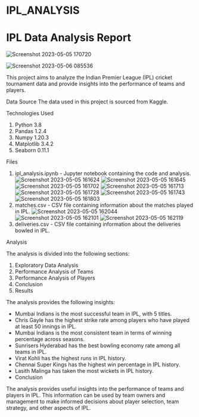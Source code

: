 # IPL_ANALYSIS
# IPL Data Analysis Report

![Screenshot 2023-05-05 170720](https://user-images.githubusercontent.com/78349737/236448374-36dc2e43-51ff-420e-aebf-1f11e1fee6b8.png)

![Screenshot 2023-05-06 085536](https://user-images.githubusercontent.com/78349737/236596585-ff85549d-f34a-4ab9-81c6-ab1a0de5b964.png)


This project aims to analyze the Indian Premier League (IPL) cricket tournament data and provide insights into the performance of teams and players.

Data Source
The data used in this project is sourced from Kaggle.

Technologies Used
1. Python 3.8
2. Pandas 1.2.4
3. Numpy 1.20.3
4. Matplotlib 3.4.2
5. Seaborn 0.11.1

Files

1. ipl_analysis.ipynb - Jupyter notebook containing the code and analysis.
![Screenshot 2023-05-05 161624](https://user-images.githubusercontent.com/78349737/236438778-7792b253-90e7-4ed8-bac3-80e50ed07f4d.png)
![Screenshot 2023-05-05 161645](https://user-images.githubusercontent.com/78349737/236438803-2335f9c5-f06b-4a58-b9d8-6160ed8ec4ef.png)
![Screenshot 2023-05-05 161702](https://user-images.githubusercontent.com/78349737/236438825-8684708a-a121-4475-852b-a26935d7488b.png)
![Screenshot 2023-05-05 161713](https://user-images.githubusercontent.com/78349737/236438901-b07f9e9a-5278-4109-bbeb-9b7191de9e4a.png)
![Screenshot 2023-05-05 161728](https://user-images.githubusercontent.com/78349737/236438909-f99b64de-c5c1-4c99-a658-9e0850870f6a.png)
![Screenshot 2023-05-05 161743](https://user-images.githubusercontent.com/78349737/236438921-b52a0e90-3709-4e71-ace2-9e20e4a422e2.png)
![Screenshot 2023-05-05 161803](https://user-images.githubusercontent.com/78349737/236438945-99bae57b-10a9-4dfe-a4dc-2b8b5d93a4e6.png)
2. matches.csv - CSV file containing information about the matches played in IPL.
![Screenshot 2023-05-05 162044](https://user-images.githubusercontent.com/78349737/236439369-1b1cda9b-2a40-4e0b-8f2e-97ec606ea331.png)
![Screenshot 2023-05-05 162101](https://user-images.githubusercontent.com/78349737/236439395-ee78f3f5-bb1f-4fb6-83b5-a6587bbb5823.png)
![Screenshot 2023-05-05 162119](https://user-images.githubusercontent.com/78349737/236439425-5a87f593-244f-432e-b918-c266537e489a.png)
3. deliveries.csv - CSV file containing information about the deliveries bowled in IPL.

Analysis

The analysis is divided into the following sections:

1. Exploratory Data Analysis
2. Performance Analysis of Teams
3. Performance Analysis of Players
4. Conclusion
5. Results

The analysis provides the following insights:

- Mumbai Indians is the most successful team in IPL, with 5 titles.
- Chris Gayle has the highest strike rate among players who have played at least 50 innings in IPL.
- Mumbai Indians is the most consistent team in terms of winning percentage across seasons.
- Sunrisers Hyderabad has the best bowling economy rate among all teams in IPL.
- Virat Kohli has the highest runs in IPL history.
- Chennai Super Kings has the highest win percentage in IPL history.
- Lasith Malinga has taken the most wickets in IPL history.
- Conclusion

The analysis provides useful insights into the performance of teams and players in IPL. This information can be used by team owners and management to make informed decisions about player selection, team strategy, and other aspects of IPL.

